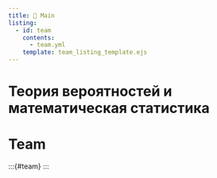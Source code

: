 ```yaml
---
title: 🏡 Main
listing:
  - id: team
    contents: 
      - team.yml
    template: team_listing_template.ejs
---
```


# Теория вероятностей и математическая статистика

# Team
:::{#team}
:::

